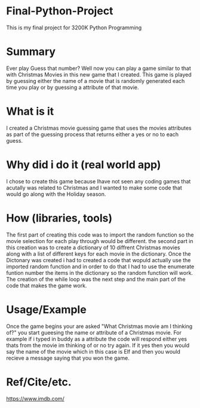 # Final-Python-Project
This is my final project for 3200K Python Programming
# Summary
Ever play Guess that number? Well now you can play a game similar to that with Christmas Movies in this new game that I created. This game is played by guessing either the name of a movie that is randomly generated each time you play or by guessing a attribute of that movie.
# What is it
I created a Christmas movie guessing game that uses the movies attributes as part of the guessing process that returns either a yes or no to each guess.
# Why did i do it (real world app)
I chose to create this game because Ihave not seen any coding games that acutally was related to Christmas and I wanted to make some code that would go along with the Holiday season. 
# How (libraries, tools)
The first part of creating this code was to import the random function so the movie selection for each play through would be different. the second part in this creation was to create a dictionary of 10 diffrent Christmas movies along with a list of different keys for each movie in the dictionary. Once the Dictonary was created i had to created a code that wopuld actually use the imported random function and in order to do that I had to use the enumerate funtion number the items in the dictionary so the random function will work. The creation of the while loop was the next step and the main part of the code that makes the game work.
# Usage/Example
Once the game begins your are asked "What Christmas movie am I thinking of?" you start gueesing the name or attribute of a Christmas movie. For example if i typed in buddy as a attribute the code will respond either yes thats from the movie im thinking of or no try again. If it yes then you would say the name of the movie which in this case is Elf and then you would recieve a message saying that you won the game.
# Ref/Cite/etc.
https://www.imdb.com/
